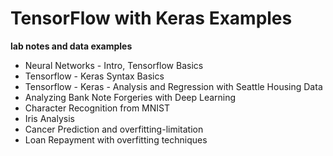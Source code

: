 # TensorFlow with Keras Examples

**lab notes and data examples** 

- Neural Networks - Intro, Tensorflow Basics     
- Tensorflow - Keras Syntax Basics
- Tensorflow - Keras - Analysis and Regression with Seattle Housing Data
- Analyzing Bank Note Forgeries with Deep Learning
- Character Recognition from MNIST 
- Iris Analysis
- Cancer Prediction and overfitting-limitation
- Loan Repayment with overfitting techniques
